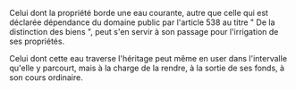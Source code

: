   
Celui dont la propriété borde une eau courante, autre que celle qui est déclarée dépendance du domaine public par l'article 538 au titre " De la distinction des biens ", peut s'en servir à son passage pour l'irrigation de ses propriétés.   

  
Celui dont cette eau traverse l'héritage peut même en user dans l'intervalle qu'elle y parcourt, mais à la charge de la rendre, à la sortie de ses fonds, à son cours ordinaire.  
